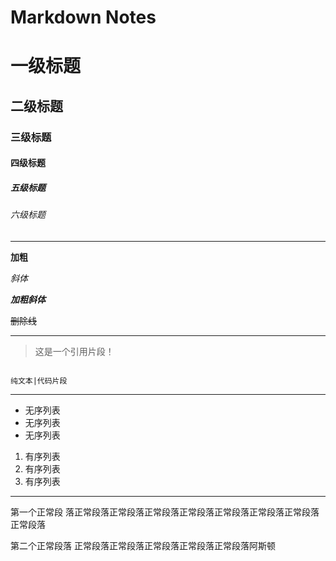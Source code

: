 
# Markdown Notes

# 一级标题

## 二级标题

### 三级标题

#### 四级标题

##### 五级标题

###### 六级标题

---


**加粗**


  *斜体*
  

***加粗斜体***


~~删除线~~

---

> 这是一个引用片段！

``` text

纯文本|代码片段

```

---

+ 无序列表
+ 无序列表
+ 无序列表

1. 有序列表
2. 有序列表
3. 有序列表

---

第一个正常段 落正常段落正常段落正常段落正常段落正常段落正常段落正常段落正常段落

第二个正常段落 正常段落正常段落正常段落正常段落正常段落阿斯顿
